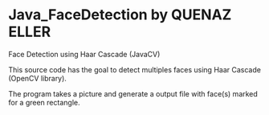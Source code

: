 # Java_FaceDetection by QUENAZ ELLER
Face Detection using Haar Cascade (JavaCV)

This source code has the goal to detect multiples faces using Haar Cascade (OpenCV library).

The program takes a picture and generate a output file with face(s) marked for a green rectangle.

